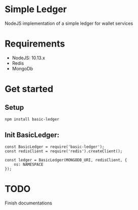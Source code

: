# Simple Ledger

NodeJS implementation of a simple ledger for wallet services

# Requirements

- NodeJS: 10.13.x
- Redis
- MongoDb

# Get started

## Setup

```bash
npm install basic-ledger
```

## Init BasicLedger:

```
const BasicLedger = require('basic-ledger');
const redisClient = require('redis').createClient();

const ledger = BasicLedger(MONGODB_URI, redisClient, {
    ns: NAMESPACE
});
```

# TODO

Finish documentations
